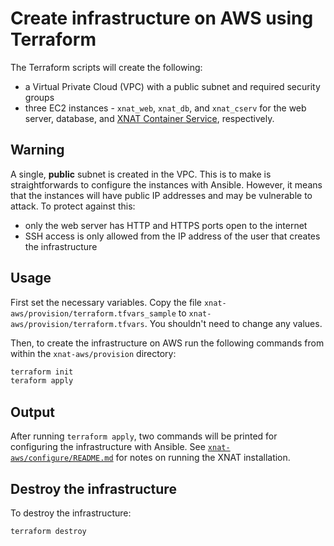 # Create infrastructure on AWS using Terraform

The Terraform scripts will create the following:

- a Virtual Private Cloud (VPC) with a public subnet and required security groups
- three EC2 instances - `xnat_web`, `xnat_db`, and `xnat_cserv` for the web server, database, and [XNAT Container Service](https://wiki.xnat.org/container-service/), respectively.

## Warning

A single, **public** subnet is created in the VPC. This is to make is straightforwards to configure the instances with Ansible. However, it means that the instances will have public IP addresses and may be vulnerable to attack. To protect against this:
-  only the web server has HTTP and HTTPS ports open to the internet
-  SSH access is only allowed from the IP address of the user that creates the infrastructure

## Usage

First set the necessary variables. Copy the file `xnat-aws/provision/terraform.tfvars_sample` to `xnat-aws/provision/terraform.tfvars`. You shouldn't need to change any values.

Then, to create the infrastructure on AWS run the following commands from within the `xnat-aws/provision` directory:

```bash
terraform init
teraform apply
```

## Output

After running `terraform apply`, two commands will be printed for configuring the infrastructure with Ansible. See [`xnat-aws/configure/README.md`](../configure/README.md#deploy-xnat) for notes on running the XNAT installation.

## Destroy the infrastructure

To destroy the infrastructure:

```bash
terraform destroy
```
